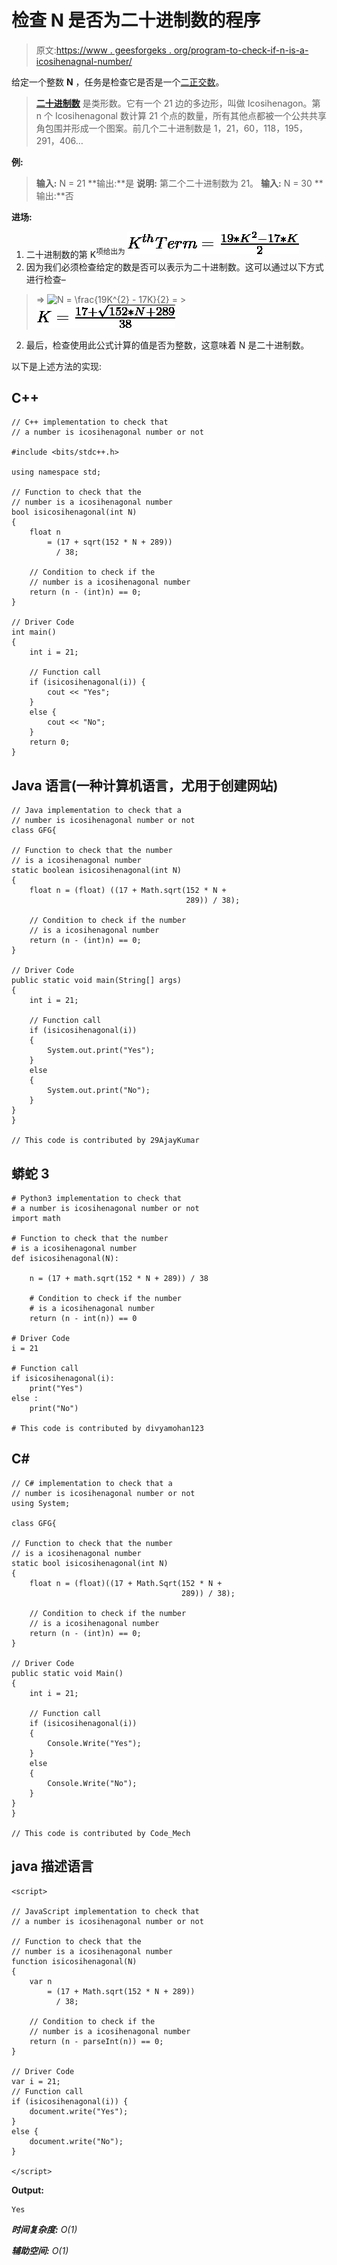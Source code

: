 # 检查 N 是否为二十进制数的程序

> 原文:[https://www . geesforgeks . org/program-to-check-if-n-is-a-icosihenagnal-number/](https://www.geeksforgeeks.org/program-to-check-if-n-is-a-icosihenagonal-number/)

给定一个整数 **N** ，任务是检查它是否是一个[二正交数](https://www.geeksforgeeks.org/icosihenagonal-number/)。

> [**二十进制数**](https://www.geeksforgeeks.org/icosihenagonal-number/) 是类形数。它有一个 21 边的多边形，叫做 Icosihenagon。第 n 个 Icosihenagonal 数计算 21 个点的数量，所有其他点都被一个公共共享角包围并形成一个图案。前几个二十进制数是 1，21，60，118，195，291，406…

**例:**

> **输入:** N = 21
> **输出:**是
> **说明:**
> 第二个二十进制数为 21。
> **输入:** N = 30
> **输出:**否

**进场:**

1.  二十进制数的第 K<sup>项给出为
    ![K^{th} Term = \frac{19*K^{2} - 17*K}{2}   ](img/d17a102c345197b93dc513d2e6854da0.png "Rendered by QuickLaTeX.com")</sup> 
2.  因为我们必须检查给定的数是否可以表示为二十进制数。这可以通过以下方式进行检查–

> => ![N = \frac{19*K^{2} - 17*K}{2}   ](img/b8e077f328a648b7e6f6e53ec1a34206.png "Rendered by QuickLaTeX.com")
> = > ![K = \frac{17 + \sqrt{152*N + 289}}{38}   ](img/6d63f11ddad97118669ebdbaaebec39f.png "Rendered by QuickLaTeX.com")

2.  最后，检查使用此公式计算的值是否为整数，这意味着 N 是二十进制数。

以下是上述方法的实现:

## C++

```
// C++ implementation to check that
// a number is icosihenagonal number or not

#include <bits/stdc++.h>

using namespace std;

// Function to check that the
// number is a icosihenagonal number
bool isicosihenagonal(int N)
{
    float n
        = (17 + sqrt(152 * N + 289))
          / 38;

    // Condition to check if the
    // number is a icosihenagonal number
    return (n - (int)n) == 0;
}

// Driver Code
int main()
{
    int i = 21;

    // Function call
    if (isicosihenagonal(i)) {
        cout << "Yes";
    }
    else {
        cout << "No";
    }
    return 0;
}
```

## Java 语言(一种计算机语言，尤用于创建网站)

```
// Java implementation to check that a
// number is icosihenagonal number or not
class GFG{

// Function to check that the number
// is a icosihenagonal number
static boolean isicosihenagonal(int N)
{
    float n = (float) ((17 + Math.sqrt(152 * N +
                                       289)) / 38);

    // Condition to check if the number
    // is a icosihenagonal number
    return (n - (int)n) == 0;
}

// Driver Code
public static void main(String[] args)
{
    int i = 21;

    // Function call
    if (isicosihenagonal(i))
    {
        System.out.print("Yes");
    }
    else
    {
        System.out.print("No");
    }
}
}

// This code is contributed by 29AjayKumar
```

## 蟒蛇 3

```
# Python3 implementation to check that
# a number is icosihenagonal number or not
import math

# Function to check that the number
# is a icosihenagonal number
def isicosihenagonal(N):

    n = (17 + math.sqrt(152 * N + 289)) / 38

    # Condition to check if the number
    # is a icosihenagonal number
    return (n - int(n)) == 0

# Driver Code
i = 21

# Function call
if isicosihenagonal(i):
    print("Yes")
else :
    print("No")

# This code is contributed by divyamohan123
```

## C#

```
// C# implementation to check that a
// number is icosihenagonal number or not
using System;

class GFG{

// Function to check that the number
// is a icosihenagonal number
static bool isicosihenagonal(int N)
{
    float n = (float)((17 + Math.Sqrt(152 * N +
                                      289)) / 38);

    // Condition to check if the number
    // is a icosihenagonal number
    return (n - (int)n) == 0;
}

// Driver Code
public static void Main()
{
    int i = 21;

    // Function call
    if (isicosihenagonal(i))
    {
        Console.Write("Yes");
    }
    else
    {
        Console.Write("No");
    }
}
}

// This code is contributed by Code_Mech
```

## java 描述语言

```
<script>

// JavaScript implementation to check that
// a number is icosihenagonal number or not

// Function to check that the
// number is a icosihenagonal number
function isicosihenagonal(N)
{
    var n
        = (17 + Math.sqrt(152 * N + 289))
          / 38;

    // Condition to check if the
    // number is a icosihenagonal number
    return (n - parseInt(n)) == 0;
}

// Driver Code
var i = 21;
// Function call
if (isicosihenagonal(i)) {
    document.write("Yes");
}
else {
    document.write("No");
}

</script>
```

**Output:** 

```
Yes
```

***时间复杂度:** O(1)*

***辅助空间:** O(1)*
